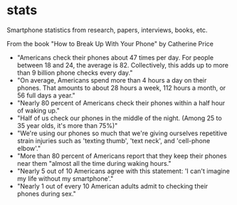 # stats
Smartphone statistics from research, papers, interviews, books, etc.

From the book "How to Break Up With Your Phone" by Catherine Price
- "Americans check their phones about 47 times per day. For people between 18 and 24, the average is 82. Collectively, this adds up to more than 9 billion phone checks every day."
- "On average, Americans spend more than 4 hours a day on their phones. That amounts to about 28 hours a week, 112 hours a month, or 56 full days a year."
- "Nearly 80 percent of Americans check their phones within a half hour of waking up."
- "Half of us check our phones in the middle of the night. (Among 25 to 35 year olds, it's more than 75%)"
- "We're using our phones so much that we're giving ourselves repetitive strain injuries such as 'texting thumb', 'text neck', and 'cell-phone elbow'."
- "More than 80 percent of Americans report that they keep their phones near them "almost all the time during waking hours."
- "Nearly 5 out of 10 Americans agree with this statement: 'I can't imagine my life without my smartphone'."
- "Nearly 1 out of every 10 American adults admit to checking their phones during sex."
